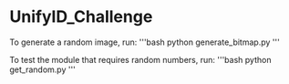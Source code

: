 # UnifyID_Challenge
To generate a random image, run:
'''bash
python generate_bitmap.py
'''

To test the module that requires random numbers, run:
'''bash
python get_random.py
'''